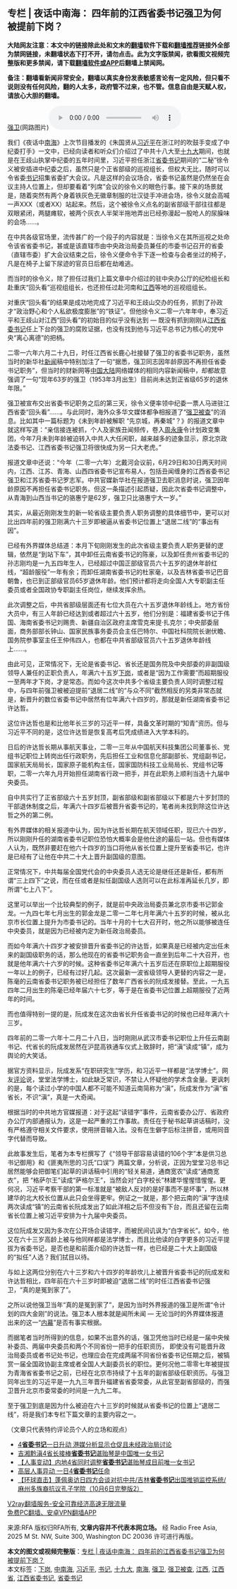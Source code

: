  <h2>专栏 | 夜话中南海： 四年前的江西省委书记强卫为何被提前下岗？</h2> <p class="notice"><b>大陆网友注意：本文中的链接除此处和文末的<a href="https://github.com/bannedbook/fanqiang" >翻墙</a>软件下载和<a href="https://github.com/killgcd/justmysocks/blob/master/README.md">翻墙推荐</a>链接外全部为禁网链接，未翻墙状态下打不开，请勿点击。此为文字版禁闻，欲看图文视频完整版和更多禁闻，请下载<a href="https://github.com/bannedbook/fanqiang">翻墙软件或APP</a>后翻墙上禁闻网。</p><p>备注：翻墙看新闻非常安全，翻墙以真实身份发表敏感言论有一定风险，但只看不说则没有任何风险，翻的人太多，政府管不过来，也不管。信息自由是天赋人权，请放心大胆的翻墙。</b></p>  <div class="entry"> <p><a href="https://www.bannedbook.org/bnews/tag/%e5%bc%ba%e5%8d%ab/" class="st_tag internal_tag" rel="tag" title="标签 强卫 下的日志">强卫</a>(网路图片)<audio controls="controls" class="story_audio" type="audio/mpeg" preload="metadata" src="https://www.rfa.org/mandarin/zhuanlan/yehuazhongnanhai/gx-11272020153338.html/m1127gxeweb.mp3"></audio></p> <p>我们《夜话中<a href="https://www.bannedbook.org/bnews/tag/%e5%8d%97%e6%b5%b7/" class="st_tag internal_tag" rel="tag" title="标签 南海 下的日志">南海</a>》上次节目播发的《朱国贤从<a href="https://www.bannedbook.org/bnews/tag/%e4%b9%a0%e8%bf%91%e5%b9%b3/" class="st_tag internal_tag" rel="tag" title="标签 习近平 下的日志">习近平</a>在浙江时的吹鼓手变成了中纪委打手》一文中，已经向读者和听众们介绍过了中共十八大至<a href="https://www.bannedbook.org/bnews/tag/%e5%8d%81%e4%b9%9d%e5%a4%a7/" class="st_tag internal_tag" rel="tag" title="标签 十九大 下的日志">十九大</a>期间，也就是在王歧山执掌中纪委的五年时间里，习近平担任浙江<a href="https://www.bannedbook.org/bnews/tag/%e7%9c%81%e5%a7%94%e4%b9%a6%e8%ae%b0/" class="st_tag internal_tag" rel="tag" title="标签 省委书记 下的日志">省委书记</a>期间的“二秘”徐令义被安插进中纪委之后，虽然只是个正省部级的巡视组长，但权大无比，随时可以令省委<a href="https://www.bannedbook.org/bnews/tag/%e4%b9%a6%e8%ae%b0/" class="st_tag internal_tag" rel="tag" title="标签 书记 下的日志">书记</a>招集省委扩大会议。凡是这样的会议场合，省委书记虽然是仍然坐在会议主持人位置上，但却要看着“列席”会议的徐令义的眼色行事。接下来的场景就是，随着突然有两个身着铁灰色无徽章制服的壮汉徒手冲进会场，徐令义就会高喊一声XXX（或者XX）站起来。然后，这个被徐令义点名的副省部级干部往往都是双眼紧闭，两腿瘫软，被两个灰衣人半架半拖地弄出已经弥漫起一股呛人的尿臊味的会场……。</p> <p>在中共各级官场里，流传甚广的一个段子的内容就是：当徐令义在其所巡视之处命令该省省委书记，甚或是该直辖市由中央政治局委员兼任的市委书记召开的省委（直辖市委）扩大会议结束之后，徐令义便命令手下逐一检查与会者坐过的椅子，凡是在椅子上留下尿迹的官员日后都在劫难逃。</p> <p>而当时的徐令义，除了担任过我们上篇文章中介绍过的驻中央办公厅的纪检组长和赴重庆“回头看”巡视组组长，也还担任过赴河南和<a href="https://www.bannedbook.org/bnews/tag/%e6%b1%9f%e8%a5%bf/" class="st_tag internal_tag" rel="tag" title="标签 江西 下的日志">江西</a>等地的巡视组组长。</p> <p>对重庆“回头看”的结果是成功地完成了习近平和王歧山交办的任务，抓到了孙政才“政治野心和个人私欲极度膨胀”的“铁证”。但他徐令义二零一六年年中，奉习近平和王歧山对江西“回头看”的初始目的似乎没有达到 &#8212; 既没有抓到刚刚从<a href="https://www.bannedbook.org/bnews/tag/%e6%b1%9f%e8%a5%bf%e7%9c%81%e5%a7%94%e4%b9%a6%e8%ae%b0/" class="st_tag internal_tag" rel="tag" title="标签 江西省委书记 下的日志">江西省委书记</a>任上下台的强卫的腐败证据，也没有找到他与习近平总书记为核心的党中央“离心离德”的把柄。</p> <p>二零一六年六月二十九日，时任江西省长鹿心社接替了强卫的省委书记职务，虽然当时的新华社<span class='wp_keywordlink_affiliate'><a href="https://www.bannedbook.org/" title="新闻">新闻</a></span>稿中特别加注了一句“据悉，强卫同志因年龄原因不再担任省委书记职务”，但当时的财新网等<span class='wp_keywordlink_affiliate'><a href="https://www.bannedbook.org/" title="中国" target="_blank">中国</a></span><span class='wp_keywordlink_affiliate'><a href="https://www.bannedbook.org/" title="大陆" target="_blank">大陆</a></span>网络媒体的相同内容新闻稿中，却都故意强调了一句“现年63岁的强卫（1953年3月出生）目前尚未达到正省级65岁的退休年限。”</p> <p>强卫被宣布交出省委书记职务之后的第三天，徐令义便率领中纪委一票人马进驻江西省委“回头看”……。与此同时，海外众多华文媒体都争相报道了“<a href="https://www.bannedbook.org/bnews/tag/%e5%bc%ba%e5%8d%ab%e8%a2%ab%e6%9f%a5/" class="st_tag internal_tag" rel="tag" title="标签 强卫被查 下的日志">强卫被查</a>”的消息。比如其中一篇标题为《未到年龄被解职 “先京城，再秦城”？》的报道文章中就这样写道：“亲信接连被抓，个人及家族丑闻频传，卷入<span class='wp_keywordlink'><a href="https://www.bannedbook.org/forum2/topic2891.html" title="《周永康其人》《周永康传》" target="_blank">周永康</a></span>令计划政变集团，今年7月未到年龄被迫转入中共人大任闲职，越来越多的迹象显示，原北京政法委书记、江西省委书记强卫将很快成为另一只大老虎。”</p>  <p>报道文章中还说：“今年（二零一六年）北戴河会议前，6月29日和30日两天时间内，江西、江苏、青海、山西四省委书记宣布易人，包括丑闻缠身的江西省委书记强卫和江苏省委书记罗志军。中共官媒新华社在报道强卫去职消息时说，强卫因年龄原因不再担任省委书记职务。但这一条描述引起质疑，因此次省委书记调整中，从青海到山西当书记的骆惠宁是62岁，强卫只比骆惠宁大一岁。”</p> <p>其实，从最近刚刚发生的新一轮省级主要负责人职务调整的具体细节中，更可以对比出四年前的强卫刚满六十三岁即被逼从省委书记位置上“退居二线”的“事出有因”。</p> <p>已经有外界媒体总结道：本月下旬刚刚发生的此次省级主要负责人职务更替的逻辑，依然是“到站下车”，其中卸任云南省委书记的陈豪，以及卸任贵州省委书记的孙志刚均是一九五四年生人，已经超过中国正部级官员六十五岁的退休年龄红线，“超龄服役”一年有余；而卸任湖南省委书记的杜家毫，以及吉林省委书记巴音朝鲁，也已到正部级官员65岁退休年龄。他们预计都将走向全国人大专职副主任委员或者全国政协专职副主任岗位，继续发挥余热。</p> <p>此次调整之后，中共省部级层面还有七位大员在六十五岁退休年龄线上。地方省份大员中，有三人年龄已经达到或者超过六十五岁，他们分别是：福建省委书记于伟国、海南省委书记刘赐贵、新疆自治区政府主席雪克来提·扎克尔；中央部委层面，商务部部长钟山、国家民族事务委员会主任巴特尔、中国社科院院长谢伏瞻、国务院参事室主任王仲伟四人，也都在中共省部级官员六十五岁退休年龄线上……。</p> <p>由此可见，正常情况下，无论是省委书记、省长还是国务院及中央部委的非副国级领导人兼任的正职负责人，年满六十五岁<a href="https://www.bannedbook.org/bnews/tag/%E4%B8%8B%E5%B2%97/" class="st_tag internal_tag" rel="tag" title="标签 下岗 下的日志">下岗</a>，或者是“因为工作需要”而超期服役一至两年才下岗，才是常态。而如今这次中共多个省级主要负责人同时调整过程中，与四年前强卫被被迫提前“退居二线”的“与众不同”截然相反的另类非常态就是，新晋升的数位省委书记中居然有位年满六十四岁的，那就是新任湖南省委书记许达哲。</p> <p>这位许达哲也是和比他年长三岁的习近平一样，具备文革时期的“知青”资历。但与习近平不同的是，这位许达哲是恢复高考后凭成绩进入大学本科的。</p> <p>日后的许达哲长期从事航天事业，二零一三年从中国航天科技集团公司董事长、党组书记职位上转岗出任行政职务，先后担任工业和信息化部副部长、党组副书记，国家航天局局长，国家原子能机构主任，国家国防科技工业局局长、党组书记等职，二零一六年九月开始担任湖南省行政一把手，并在此职务上顺利当选十九届中央委员。</p>  <p>自中共实行了正省部级六十五岁封顶，副省部级和副省部级以下都是六十岁封顶的干部退休制度之后，年满六十四岁后被晋升省委书记的，笔者尚未找到除这位许达哲之外的第二例。</p> <p>有外界媒体的相关报道中认为，因为许达哲长期在航天领域任职，现已六十四岁，所以刚刚升任的湖南省委书记职位恐怕大概率会是他仕途的最后一站。但也有媒体人认为，既然非要赶在他六十四岁的当口将他从省长位置上提升至省委书记，也许是已经有了让他在中共二十大上晋升副国级的意图。</p> <p>正常情况下，中共每届全国党代会的中央委员人选无论是继任还是新任，都有所谓“三上四下”之说，而在任或者是拟任副国级人选则可以在此标准再延长几岁，即所谓“七上八下”。</p> <p>这里可以举出一个比较典型的例子，就是前中央政治局委员兼北京市委书记郭金龙。一九四七年七月出生的郭金龙是二零一二年七月年满六十五岁的时候，被从北京市长位置上提升为市委书记的。当年十月的十七大召开时，他之所以能够被连任中央委员，就是因为已经被内定为新任政治局委员。</p> <p>而如今年满六十四岁才被安排晋升省委书记的许达哲，如果真是已经被内定出任未来的副国级职务的话，那么他现在的省委书记职务会一直坐到后年二十大召开，也就是他年满六十六岁的时候。这种省委书记年满六十五岁后还在原职位上超期服役一年以上的例子，已经有过好几起。这次最新一波省级领导人更替的内容之一是，陈毫的云南省委书记职务被已经担任了数年广西省长的阮成发接替。至此，一九五四年二月出生的陈毫已经年届六十七岁，等于是在省委书记位置上超期服役了近两年的时间。</p> <p>而也值得特别一提的是，阮成发在这次由省长升任省委书记的时候也已经年满六十三岁。</p> <p>四年前的二零一六年十二月二十八日，当时刚刚从武汉市委书记职位上升任云南副书记、代省长的阮成发居然在沪昆高铁通车仪式上致辞时，把“滇”读成“镇”，成为舆论的大笑话。</p>  <p>据官方资料显示，阮成发系“在职研究生”学历，和习近平一样都是“法学博士”。网友<span class='wp_keywordlink_affiliate'><a href="https://www.bannedbook.org/bnews/comments/" title="新闻评论" target="_blank">评论</a></span>说，堂堂法学博士，如此缺乏常识，不禁让人怀疑他的学术含金量。更讽刺的是，每个读过小学的中国人都不可能不知道云南简称为“滇”，阮成发作为“滇”省省长，不识“滇”，真是一大奇闻。</p> <p>根据当时的中共地方官媒报道：对于这起“读错字”事件，云南省委办公厅、省政府办公厅内部通报认为，这是一起严重的工作事故。责任在于秘书起草讲话稿时，没有严格遵守相关文件要求，使用拼音输入法。没有在生僻字后标注拼音，或用同音字代替而导致。</p> <p>此故事发生后，笔者为本专栏撰写了《“领导干部容易读错的106个字”本是供习总书记御用》和《匪夷所思的习氏“口误”》两篇文章，分析说，正因为堂堂习总书记居然能够会把御笔们起草的讲话稿中引用的“轻关易道，通商宽农”读成“通商宽衣”，把 “格萨尔王”读成“萨格尔王”，当然会对“白字校长”林建华惺惺惜惺惺。更何况，习近平考察干部的第一标准就是“被敌人反对的是好事而不是坏事”，所以林建华的北大校长位置从此只会坐得更牢。例证之一就是，那个把云南的“滇”字连续两次读成“镇”的云南省长阮成发出了如此洋相之后不但没有下台，而且还留在云南省长位置上被习近平安排为十九届中央委员。</p> <p>这位阮成发又因为多次在公开场合读错字，而被民间讥讽为“白字省长”。如今，他又在六十三岁高龄上被与他同样都是法学博士，而且比他读的白字更多的习近平提拔为省委书记，是否也是和前面介绍的许达哲一样，也已经是二十大上副国级的“拟任”人选？我们拭目以待。</p> <p>与如上这两位分别在六十三岁和六十四岁的年龄坎儿上被晋升省委书记的阮成发和许达哲相比，四年前在六十三岁时即被迫“退居二线”的时任江西省委书记强卫，“真的是冤到家了”。</p> <p>之所以说他强卫当年“真的是冤到家了”，是因为当时外界报道的强卫是所谓“令计划的四大金刚”的说法。强卫本人根本就是闻所未闻 &#8212; 无论当时的外界媒体报道出来的这一“<span class='wp_keywordlink_affiliate'><a href="https://www.bannedbook.org/bnews/ccpdope/" title="中共高层内幕" target="_blank">内幕</a></span>”是否有事实根据。</p> <p>而据笔者当时所得到的信息，如果不出意外的话，强卫凭他当时已经是一届中央候补委员、两届中央委员和两个不同省份一把手的任职资历， 即使没有可能晋升政治局委员或者书记处书记，也理应会在完成两届不同省份省委书记任期之后，被犒赏一届全国政协副主席或者全国人大副委员长的职位。更何况他二零零七年被提拔为青海省省委书记之前，已经在北京市持续了十五年的副省部级任职资历。与强卫同年出生的习近平是一九九三年晋升福建省省委常委，从此官至副省部级的，而强卫晋升北京市委常委的时间是一九九二年。</p>  <p>至于强卫到底是因为什么被迫在六十三岁的时候就从省委书记的位置上“退居二线”，将是我们本专栏下篇文章的主要内容之一。</p> <p>（文章只代表特约评论员个人的立场和观点）</p> <ul class='op-related-articles' title='相关阅读'> <li><a href='https://www.bannedbook.org/bnews/headline/20201124/1436297.html' target='_blank'>4<b>省委书记</b>一日升动 港媒分析显示仓促且未经政治局讨论</a></li> <li><a href='https://www.bannedbook.org/bnews/baitai/20201121/1434832.html' target='_blank'>吉湘黔滇4省长接棒<b>省委书记</b>谌贻琴是中国唯一女书记</a></li> <li><a href='https://www.bannedbook.org/bnews/baitai/20201120/1434267.html' target='_blank'>【人事变动】内地4省同时调整<b>省委书记</b>谌贻琴成目前唯一女书记</a></li> <li><a href='https://www.bannedbook.org/bnews/headline/20201120/1434184.html' target='_blank'>高层人事异动 一日4<b>省委书记</b>任命</a></li> <li><a href='https://www.bannedbook.org/bnews/bannedvideo/20201007/1409291.html' target='_blank'>【环球直击】蓬佩奥访日四方会谈对抗中共/吉林<b>省委书记</b>出国推销监控系统/麻州多族裔抗议孔子学院（10月6日完整版2）</a></li> </ul> <p class="texttj"> <a href="https://github.com/bannedbook/fanqiang/wiki/V2ray%E6%9C%BA%E5%9C%BA" target="_blank">V2ray翻墙服务-安全可靠经济高速无限流量</a><br/> <a href="https://github.com/bannedbook/fanqiang/wiki/%E7%A6%81%E9%97%BB%E7%BD%91%E5%AE%89%E5%8D%93%E7%BF%BB%E5%A2%99%E6%96%B0%E9%97%BBAPP" target="_blank">免费PC翻墙、安卓VPN翻墙APP</a></p><p>来源:RFA  版权归RFA所有, <strong>文章内容并不代表本网立场。</strong>  经 Radio Free Asia, 2025 M St. NW, Suite 300, Washington DC 20036 许可进行再版。</p><a name='sharetosocial'></a>       <div><b>本文的图文或视频完整版</b>：<a href='https://www.bannedbook.org/bnews/cbnews/20201128/1438371.html'>专栏 | 夜话中南海： 四年前的江西省委书记强卫为何被提前下岗？</a></div>  </div><!--END ENTRY--> <div class="postfooter"> <div>本文标签：<a href="https://www.bannedbook.org/bnews/tag/%E4%B8%8B%E5%B2%97/" rel="tag">下岗</a>, <a href="https://www.bannedbook.org/bnews/tag/%e4%b8%ad%e5%8d%97%e6%b5%b7/" rel="tag">中南海</a>, <a href="https://www.bannedbook.org/bnews/tag/%e4%b9%a0%e8%bf%91%e5%b9%b3/" rel="tag">习近平</a>, <a href="https://www.bannedbook.org/bnews/tag/%e4%b9%a6%e8%ae%b0/" rel="tag">书记</a>, <a href="https://www.bannedbook.org/bnews/tag/%e5%8d%81%e4%b9%9d%e5%a4%a7/" rel="tag">十九大</a>, <a href="https://www.bannedbook.org/bnews/tag/%e5%8d%97%e6%b5%b7/" rel="tag">南海</a>, <a href="https://www.bannedbook.org/bnews/tag/%e5%bc%ba%e5%8d%ab/" rel="tag">强卫</a>, <a href="https://www.bannedbook.org/bnews/tag/%e5%bc%ba%e5%8d%ab%e8%a2%ab%e6%9f%a5/" rel="tag">强卫被查</a>, <a href="https://www.bannedbook.org/bnews/tag/%e6%b1%9f%e8%a5%bf/" rel="tag">江西</a>, <a href="https://www.bannedbook.org/bnews/tag/%E6%B1%9F%E8%A5%BF%E7%9C%81/" rel="tag">江西省</a>, <a href="https://www.bannedbook.org/bnews/tag/%e6%b1%9f%e8%a5%bf%e7%9c%81%e5%a7%94%e4%b9%a6%e8%ae%b0/" rel="tag">江西省委书记</a>, <a href="https://www.bannedbook.org/bnews/tag/%e7%9c%81%e5%a7%94%e4%b9%a6%e8%ae%b0/" rel="tag">省委书记</a></div>  </div><!--END POSTFOOTER--> 
